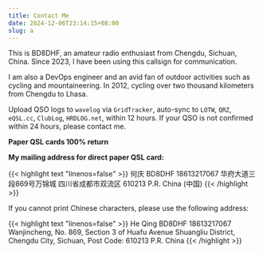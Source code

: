 ```yaml
---
title: Contact Me
date: 2024-12-06T23:14:15+08:00
slug: a
---
```


This is BD8DHF, an amateur radio enthusiast from Chengdu, Sichuan, China. Since 2023, I have been using this callsign for communication. 

I am also a DevOps engineer and an avid fan of outdoor activities such as cycling and mountaineering. In 2012, cycling over two thousand kilometers from Chengdu to Lhasa. 

Upload QSO logs to `wavelog` via `GridTracker`, auto-sync to `LOTW`, `QRZ`, `eQSL.cc`, `ClubLog`, `HRDLOG.net`, within 12 hours. If your QSO is not confirmed within 24 hours, please contact me.

**Paper QSL cards 100% return** 

**My mailing address for direct paper QSL card:**

{{< highlight text "linenos=false" >}}
何庆 BD8DHF 18613217067
华府大道三段869号万锦城
四川省成都市双流区 610213
P.R. China (中国)
{{< /highlight >}}

If you cannot print Chinese characters, please use the following address:

{{< highlight text "linenos=false" >}}
He Qing BD8DHF 18613217067
Wanjincheng, No. 869, Section 3 of Huafu Avenue
Shuangliu District, Chengdu City, Sichuan, Post Code: 610213
P.R. China
{{< /highlight >}}
